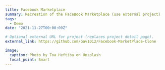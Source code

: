 ```yaml
---
title: Facebook Marketplace
summary: Recreation of the FaceBook Marketplace (use external project)
tags:
  - Demo
date: "2021-11-27T00:00:00Z"

# Optional external URL for project (replaces project detail page).
external_link: https://github.com/Gav1012/Facebook-MarketPlace-Clone

image:
  caption: Photo by Toa Heftiba on Unsplash
  focal_point: Smart
---
```

